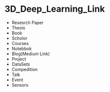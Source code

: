 # 3D_Deep_Learning_Link

- Resesrch Paper
- Thesis
- Book
- Scholor
- Courses
- Notebbok
- Blog(Medium Link)
- Project
- DataSets
- Compedition
- Talk
- Event
- Sensors
